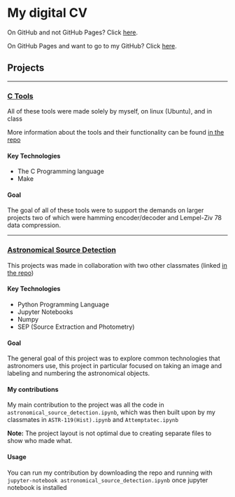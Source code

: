 # My digital CV

On GitHub and not GitHub Pages? Click [here](https://taidanh.github.io/digital-cv). 

On GitHub Pages and want to go to my GitHub? Click [here](https://github.com/taidanh).

## Projects

---

### [C Tools](https://github.com/taidanh/ctools)
All of these tools were made solely by myself, on linux (Ubuntu), and in class

More information about the tools and their functionality can be found [in the repo](https://github.com/taidanh/ctools)

#### Key Technologies
- The C Programming language
- Make

#### Goal
The goal of all of these tools were to support the demands on larger projects two of which were hamming encoder/decoder and Lempel-Ziv 78 data compression.

---

### [Astronomical Source Detection](https://github.com/taidanh/astronomical_source_detection)
This projects was made in collaboration with two other classmates (linked [in the repo](https://github.com/taidanh/astronomical_source_detection)) 

#### Key Technologies

- Python Programming Language
- Jupyter Notebooks
- Numpy
- SEP (Source Extraction and Photometry)

#### Goal
The general goal of this project was to explore common technologies that astronomers use, this project in particular focused on taking an image and labeling and numbering the astronomical objects.

#### My contributions

My main contribution to the project was all the code in `astronomical_source_detection.ipynb`, which was then built upon by my classmates in `ASTR-119(Hist).ipynb` and `Attemptatec.ipynb`

**Note:** The project layout is not optimal due to creating separate files to show who made what.

#### Usage
You can run my contribution by downloading the repo and running with `jupyter-notebook astronomical_source_detection.ipynb` once jupyter notebook is installed